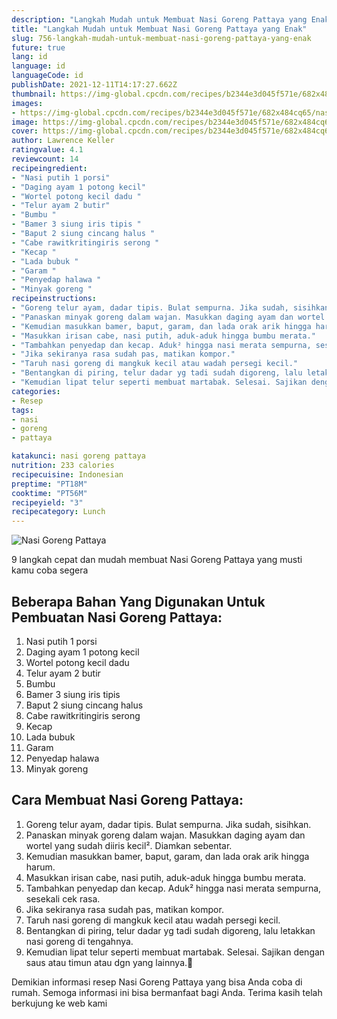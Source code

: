 ```yaml
---
description: "Langkah Mudah untuk Membuat Nasi Goreng Pattaya yang Enak"
title: "Langkah Mudah untuk Membuat Nasi Goreng Pattaya yang Enak"
slug: 756-langkah-mudah-untuk-membuat-nasi-goreng-pattaya-yang-enak
future: true
lang: id
language: id
languageCode: id
publishDate: 2021-12-11T14:17:27.662Z 
thumbnail: https://img-global.cpcdn.com/recipes/b2344e3d045f571e/682x484cq65/nasi-goreng-pattaya-foto-resep-utama.png
images:
- https://img-global.cpcdn.com/recipes/b2344e3d045f571e/682x484cq65/nasi-goreng-pattaya-foto-resep-utama.png
image: https://img-global.cpcdn.com/recipes/b2344e3d045f571e/682x484cq65/nasi-goreng-pattaya-foto-resep-utama.png
cover: https://img-global.cpcdn.com/recipes/b2344e3d045f571e/682x484cq65/nasi-goreng-pattaya-foto-resep-utama.png
author: Lawrence Keller
ratingvalue: 4.1
reviewcount: 14
recipeingredient:
- "Nasi putih 1 porsi"
- "Daging ayam 1 potong kecil"
- "Wortel potong kecil dadu "
- "Telur ayam 2 butir"
- "Bumbu "
- "Bamer 3 siung iris tipis "
- "Baput 2 siung cincang halus "
- "Cabe rawitkritingiris serong "
- "Kecap "
- "Lada bubuk "
- "Garam "
- "Penyedap halawa "
- "Minyak goreng "
recipeinstructions:
- "Goreng telur ayam, dadar tipis. Bulat sempurna. Jika sudah, sisihkan."
- "Panaskan minyak goreng dalam wajan. Masukkan daging ayam dan wortel yang sudah diiris kecil². Diamkan sebentar."
- "Kemudian masukkan bamer, baput, garam, dan lada orak arik hingga harum."
- "Masukkan irisan cabe, nasi putih, aduk-aduk hingga bumbu merata."
- "Tambahkan penyedap dan kecap. Aduk² hingga nasi merata sempurna, sesekali cek rasa."
- "Jika sekiranya rasa sudah pas, matikan kompor."
- "Taruh nasi goreng di mangkuk kecil atau wadah persegi kecil."
- "Bentangkan di piring, telur dadar yg tadi sudah digoreng, lalu letakkan nasi goreng di tengahnya."
- "Kemudian lipat telur seperti membuat martabak. Selesai. Sajikan dengan saus atau timun atau dgn yang lainnya.🤗"
categories:
- Resep
tags:
- nasi
- goreng
- pattaya

katakunci: nasi goreng pattaya 
nutrition: 233 calories
recipecuisine: Indonesian
preptime: "PT18M"
cooktime: "PT56M"
recipeyield: "3"
recipecategory: Lunch
---
```



![Nasi Goreng Pattaya](https://img-global.cpcdn.com/recipes/b2344e3d045f571e/682x484cq65/nasi-goreng-pattaya-foto-resep-utama.png)

9 langkah cepat dan mudah membuat  Nasi Goreng Pattaya yang musti kamu coba segera

<!--inarticleads1-->

## Beberapa Bahan Yang Digunakan Untuk Pembuatan Nasi Goreng Pattaya:

1. Nasi putih 1 porsi
1. Daging ayam 1 potong kecil
1. Wortel potong kecil dadu 
1. Telur ayam 2 butir
1. Bumbu 
1. Bamer 3 siung iris tipis 
1. Baput 2 siung cincang halus 
1. Cabe rawitkritingiris serong 
1. Kecap 
1. Lada bubuk 
1. Garam 
1. Penyedap halawa 
1. Minyak goreng 



<!--inarticleads2-->

## Cara Membuat Nasi Goreng Pattaya:

1. Goreng telur ayam, dadar tipis. Bulat sempurna. Jika sudah, sisihkan.
1. Panaskan minyak goreng dalam wajan. Masukkan daging ayam dan wortel yang sudah diiris kecil². Diamkan sebentar.
1. Kemudian masukkan bamer, baput, garam, dan lada orak arik hingga harum.
1. Masukkan irisan cabe, nasi putih, aduk-aduk hingga bumbu merata.
1. Tambahkan penyedap dan kecap. Aduk² hingga nasi merata sempurna, sesekali cek rasa.
1. Jika sekiranya rasa sudah pas, matikan kompor.
1. Taruh nasi goreng di mangkuk kecil atau wadah persegi kecil.
1. Bentangkan di piring, telur dadar yg tadi sudah digoreng, lalu letakkan nasi goreng di tengahnya.
1. Kemudian lipat telur seperti membuat martabak. Selesai. Sajikan dengan saus atau timun atau dgn yang lainnya.🤗




Demikian informasi  resep Nasi Goreng Pattaya   yang bisa Anda coba di rumah. Semoga informasi ini bisa bermanfaat bagi Anda. Terima kasih telah berkujung ke web kami
